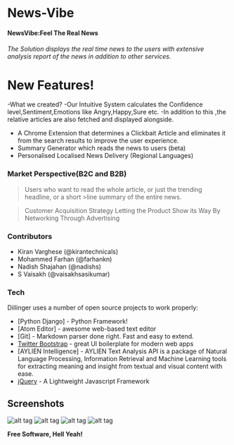 # News-Vibe




#### NewsVibe:Feel The Real News

  ###### The Solution displays the real time news to the users with extensive analysis report of the news in addition to other services.

# New Features!

-What we created?
-Our Intuitive System calculates the Confidence level,Sentiment,Emotions like Angry,Happy,Sure etc.
-In addition to this ,the relative articles are also fetched and displayed alongside.
- A Chrome Extension that determines a Clickbait Article and eliminates it from the search results to improve the user experience.
- Summary Generator which reads the news to users (beta)
- Personalised Localised News Delivery (Regional Languages)



### Market Perspective(B2C and B2B)
>Users who want to read the whole article, or just the trending headline, or a short >line summary of the entire news.

>Customer Acquisition Strategy
>Letting the Product Show its Way
>By Networking
>Through Advertising

### Contributors 
* Kiran Varghese (@kirantechnicals)
* Mohammed Farhan (@farhankn)
* Nadish Shajahan (@nadishs)
* S Vaisakh (@vaisakhsasikumar)

### Tech

Dillinger uses a number of open source projects to work properly:

* [Python Django] - Python Framework!
* [Atom Editor] - awesome web-based text editor
* [Git] - Markdown parser done right. Fast and easy to extend.
* [Twitter Bootstrap] - great UI boilerplate for modern web apps
* [AYLIEN Intelligence] - AYLIEN Text Analysis API is a package of Natural Language Processing, Information Retrieval and Machine Learning tools for extracting meaning and insight from textual and visual content with ease.
* [jQuery] - A Lightweight Javascript Framework

## Screenshots
![alt tag](https://raw.githubusercontent.com/fosshack/News-Vibe/master/1.png)
![alt tag](https://raw.githubusercontent.com/fosshack/News-Vibe/master/2.png)
![alt tag](https://raw.githubusercontent.com/fosshack/News-Vibe/master/3.png)
![alt tag](https://raw.githubusercontent.com/fosshack/News-Vibe/master/4.png)


**Free Software, Hell Yeah!**

[//]: # (These are reference links used in the body of this note and get stripped out when the markdown processor does its job. There is no need to format nicely because it shouldn't be seen. Thanks SO - http://stackoverflow.com/questions/4823468/store-comments-in-markdown-syntax)


   [git-repo-url]: <https://github.com/joemccann/dillinger.git>
   [john gruber]: <http://daringfireball.net>
   [df1]: <http://daringfireball.net/projects/markdown/>
   [markdown-it]: <https://github.com/markdown-it/markdown-it>
   [Ace Editor]: <http://ace.ajax.org>
   [node.js]: <http://nodejs.org>
   [Twitter Bootstrap]: <http://twitter.github.com/bootstrap/>
   [jQuery]: <http://jquery.com>
   [@tjholowaychuk]: <http://twitter.com/tjholowaychuk>
   [express]: <http://expressjs.com>
   [AngularJS]: <http://angularjs.org>
   [Gulp]: <http://gulpjs.com>

